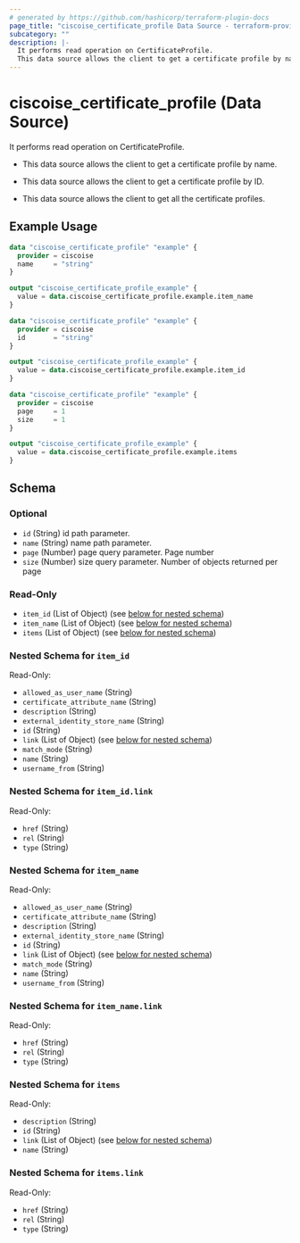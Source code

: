 ```yaml
---
# generated by https://github.com/hashicorp/terraform-plugin-docs
page_title: "ciscoise_certificate_profile Data Source - terraform-provider-ciscoise"
subcategory: ""
description: |-
  It performs read operation on CertificateProfile.
  This data source allows the client to get a certificate profile by name.This data source allows the client to get a certificate profile by ID.This data source allows the client to get all the certificate profiles.
---
```


# ciscoise_certificate_profile (Data Source)

It performs read operation on CertificateProfile.

- This data source allows the client to get a certificate profile by name.

- This data source allows the client to get a certificate profile by ID.

- This data source allows the client to get all the certificate profiles.

## Example Usage

```terraform
data "ciscoise_certificate_profile" "example" {
  provider = ciscoise
  name     = "string"
}

output "ciscoise_certificate_profile_example" {
  value = data.ciscoise_certificate_profile.example.item_name
}

data "ciscoise_certificate_profile" "example" {
  provider = ciscoise
  id       = "string"
}

output "ciscoise_certificate_profile_example" {
  value = data.ciscoise_certificate_profile.example.item_id
}

data "ciscoise_certificate_profile" "example" {
  provider = ciscoise
  page     = 1
  size     = 1
}

output "ciscoise_certificate_profile_example" {
  value = data.ciscoise_certificate_profile.example.items
}
```

<!-- schema generated by tfplugindocs -->
## Schema

### Optional

- `id` (String) id path parameter.
- `name` (String) name path parameter.
- `page` (Number) page query parameter. Page number
- `size` (Number) size query parameter. Number of objects returned per page

### Read-Only

- `item_id` (List of Object) (see [below for nested schema](#nestedatt--item_id))
- `item_name` (List of Object) (see [below for nested schema](#nestedatt--item_name))
- `items` (List of Object) (see [below for nested schema](#nestedatt--items))

<a id="nestedatt--item_id"></a>
### Nested Schema for `item_id`

Read-Only:

- `allowed_as_user_name` (String)
- `certificate_attribute_name` (String)
- `description` (String)
- `external_identity_store_name` (String)
- `id` (String)
- `link` (List of Object) (see [below for nested schema](#nestedobjatt--item_id--link))
- `match_mode` (String)
- `name` (String)
- `username_from` (String)

<a id="nestedobjatt--item_id--link"></a>
### Nested Schema for `item_id.link`

Read-Only:

- `href` (String)
- `rel` (String)
- `type` (String)



<a id="nestedatt--item_name"></a>
### Nested Schema for `item_name`

Read-Only:

- `allowed_as_user_name` (String)
- `certificate_attribute_name` (String)
- `description` (String)
- `external_identity_store_name` (String)
- `id` (String)
- `link` (List of Object) (see [below for nested schema](#nestedobjatt--item_name--link))
- `match_mode` (String)
- `name` (String)
- `username_from` (String)

<a id="nestedobjatt--item_name--link"></a>
### Nested Schema for `item_name.link`

Read-Only:

- `href` (String)
- `rel` (String)
- `type` (String)



<a id="nestedatt--items"></a>
### Nested Schema for `items`

Read-Only:

- `description` (String)
- `id` (String)
- `link` (List of Object) (see [below for nested schema](#nestedobjatt--items--link))
- `name` (String)

<a id="nestedobjatt--items--link"></a>
### Nested Schema for `items.link`

Read-Only:

- `href` (String)
- `rel` (String)
- `type` (String)


